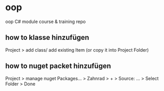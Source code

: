# oop
oop C# module course &amp; training repo 
## how to klasse hinzufügen
Project > add class/ add existing Item (or copy it into Project Folder)
## how to nuget packet hinzufügen
Project > manage nuget Packages... > Zahnrad > + > Source: ... > Select Folder > Done

